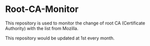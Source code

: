 # Root-CA-Monitor

This repository is used to monitor the change of root CA (Certificate Authority) with the list from Mozilla.

This repository would be updated at 1st every month.

